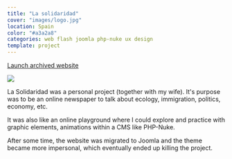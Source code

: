 ```yaml
---
title: "La solidaridad"
cover: "images/logo.jpg"
location: Spain
color: "#a3a2a8"
categories: web flash joomla php-nuke ux design
template: project
---
```


<p class="align-center">
<a class="btn external" role="button" href="http://lasolidaridad.herokuapp.com" target="_blank">Launch archived website</a>
</p>

![](/work/la-solidaridad/images/1.png)

La Solidaridad was a personal project (together with my wife). It's purpose was to be an online newspaper to talk about ecology, immigration, politics, economy, etc.

It was also like an online playground where I could explore and practice with graphic elements, animations within a CMS like PHP-Nuke.

After some time, the website was migrated to Joomla and the theme became more impersonal, which eventually ended up killing the project.
